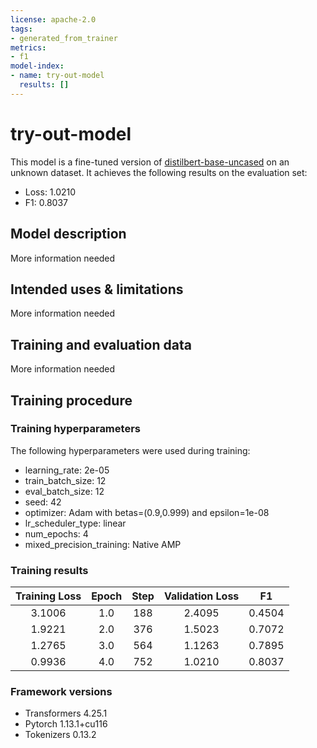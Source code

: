 ```yaml
---
license: apache-2.0
tags:
- generated_from_trainer
metrics:
- f1
model-index:
- name: try-out-model
  results: []
---
```


<!-- This model card has been generated automatically according to the information the Trainer had access to. You
should probably proofread and complete it, then remove this comment. -->

# try-out-model

This model is a fine-tuned version of [distilbert-base-uncased](https://huggingface.co/distilbert-base-uncased) on an unknown dataset.
It achieves the following results on the evaluation set:
- Loss: 1.0210
- F1: 0.8037

## Model description

More information needed

## Intended uses & limitations

More information needed

## Training and evaluation data

More information needed

## Training procedure

### Training hyperparameters

The following hyperparameters were used during training:
- learning_rate: 2e-05
- train_batch_size: 12
- eval_batch_size: 12
- seed: 42
- optimizer: Adam with betas=(0.9,0.999) and epsilon=1e-08
- lr_scheduler_type: linear
- num_epochs: 4
- mixed_precision_training: Native AMP

### Training results

| Training Loss | Epoch | Step | Validation Loss | F1     |
|:-------------:|:-----:|:----:|:---------------:|:------:|
| 3.1006        | 1.0   | 188  | 2.4095          | 0.4504 |
| 1.9221        | 2.0   | 376  | 1.5023          | 0.7072 |
| 1.2765        | 3.0   | 564  | 1.1263          | 0.7895 |
| 0.9936        | 4.0   | 752  | 1.0210          | 0.8037 |


### Framework versions

- Transformers 4.25.1
- Pytorch 1.13.1+cu116
- Tokenizers 0.13.2
